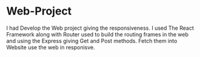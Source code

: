 # Web-Project
I had Develop the Web project giving the responsiveness. I used The React Framework along with Router used to build the routing frames in the web and using the Express giving Get and Post methods. Fetch them into Website use the web in responisve.
